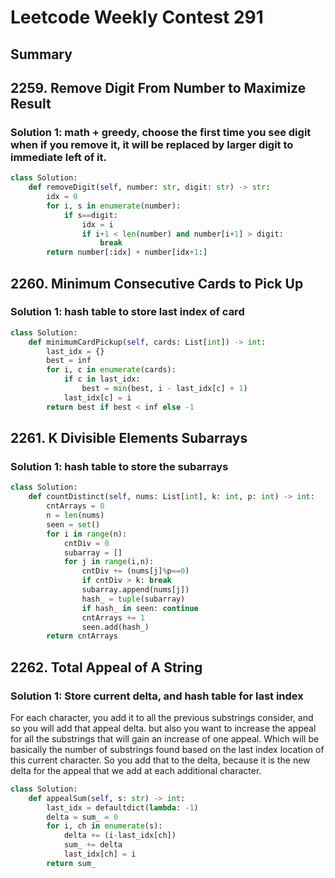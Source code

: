 # Leetcode Weekly Contest 291

## Summary

## 2259. Remove Digit From Number to Maximize Result

### Solution 1: math + greedy, choose the first time you see digit when if you remove it, it will be replaced by larger digit to immediate left of it. 

```py
class Solution:
    def removeDigit(self, number: str, digit: str) -> str:
        idx = 0
        for i, s in enumerate(number):
            if s==digit:
                idx = i
                if i+1 < len(number) and number[i+1] > digit:
                    break
        return number[:idx] + number[idx+1:]
```

## 2260. Minimum Consecutive Cards to Pick Up

### Solution 1: hash table to store last index of card

```py
class Solution:
    def minimumCardPickup(self, cards: List[int]) -> int:
        last_idx = {}
        best = inf
        for i, c in enumerate(cards):
            if c in last_idx:
                best = min(best, i - last_idx[c] + 1)
            last_idx[c] = i
        return best if best < inf else -1
```

## 2261. K Divisible Elements Subarrays

### Solution 1: hash table to store the subarrays

```py
class Solution:
    def countDistinct(self, nums: List[int], k: int, p: int) -> int:
        cntArrays = 0
        n = len(nums)
        seen = set()
        for i in range(n):
            cntDiv = 0
            subarray = []
            for j in range(i,n):
                cntDiv += (nums[j]%p==0)
                if cntDiv > k: break
                subarray.append(nums[j])
                hash_ = tuple(subarray)
                if hash_ in seen: continue
                cntArrays += 1
                seen.add(hash_)
        return cntArrays
```

## 2262. Total Appeal of A String

### Solution 1: Store current delta, and hash table for last index

For each character, you add it to all the previous substrings consider, and so you will add that appeal delta.  but also you want to increase the appeal for all the substrings that will gain an increase of one appeal.  Which will be basically the number of substrings found based on the last index location of this current character.  So you add that to the delta, because it is the new delta for the appeal that we add at each additional character. 

```py
class Solution:
    def appealSum(self, s: str) -> int:
        last_idx = defaultdict(lambda: -1)
        delta = sum_ = 0
        for i, ch in enumerate(s):
            delta += (i-last_idx[ch])
            sum_ += delta
            last_idx[ch] = i
        return sum_
```